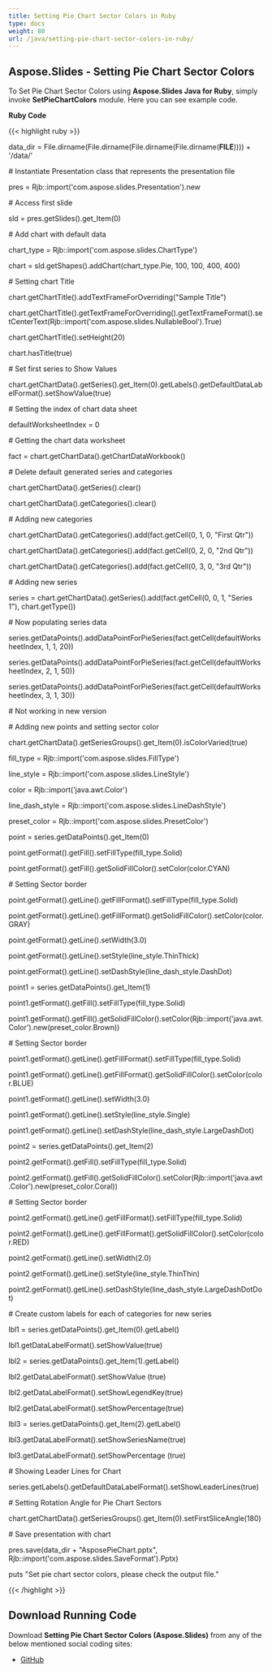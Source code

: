 ```yaml
---
title: Setting Pie Chart Sector Colors in Ruby
type: docs
weight: 80
url: /java/setting-pie-chart-sector-colors-in-ruby/
---
```


## **Aspose.Slides - Setting Pie Chart Sector Colors**
To Set Pie Chart Sector Colors using **Aspose.Slides Java for Ruby**, simply invoke **SetPieChartColors** module. Here you can see example code.

**Ruby Code**

{{< highlight ruby >}}

 data_dir = File.dirname(File.dirname(File.dirname(File.dirname(__FILE__)))) + '/data/'



\# Instantiate Presentation class that represents the presentation file

pres = Rjb::import('com.aspose.slides.Presentation').new

\# Access first slide

sld = pres.getSlides().get_Item(0)

\# Add chart with default data

chart_type = Rjb::import('com.aspose.slides.ChartType')

chart = sld.getShapes().addChart(chart_type.Pie, 100, 100, 400, 400)

\# Setting chart Title

chart.getChartTitle().addTextFrameForOverriding("Sample Title")

chart.getChartTitle().getTextFrameForOverriding().getTextFrameFormat().setCenterText(Rjb::import('com.aspose.slides.NullableBool').True)

chart.getChartTitle().setHeight(20)

chart.hasTitle(true)

\# Set first series to Show Values

chart.getChartData().getSeries().get_Item(0).getLabels().getDefaultDataLabelFormat().setShowValue(true)

\# Setting the index of chart data sheet

defaultWorksheetIndex = 0

\# Getting the chart data worksheet

fact = chart.getChartData().getChartDataWorkbook()

\# Delete default generated series and categories

chart.getChartData().getSeries().clear()

chart.getChartData().getCategories().clear()

\# Adding new categories

chart.getChartData().getCategories().add(fact.getCell(0, 1, 0, "First Qtr"))

chart.getChartData().getCategories().add(fact.getCell(0, 2, 0, "2nd Qtr"))

chart.getChartData().getCategories().add(fact.getCell(0, 3, 0, "3rd Qtr"))

\# Adding new series

series = chart.getChartData().getSeries().add(fact.getCell(0, 0, 1, "Series 1"), chart.getType())

\# Now populating series data

series.getDataPoints().addDataPointForPieSeries(fact.getCell(defaultWorksheetIndex, 1, 1, 20))

series.getDataPoints().addDataPointForPieSeries(fact.getCell(defaultWorksheetIndex, 2, 1, 50))

series.getDataPoints().addDataPointForPieSeries(fact.getCell(defaultWorksheetIndex, 3, 1, 30))

\# Not working in new version

\# Adding new points and setting sector color

chart.getChartData().getSeriesGroups().get_Item(0).isColorVaried(true)

fill_type = Rjb::import('com.aspose.slides.FillType')

line_style = Rjb::import('com.aspose.slides.LineStyle')

color = Rjb::import('java.awt.Color')

line_dash_style = Rjb::import('com.aspose.slides.LineDashStyle')

preset_color = Rjb::import('com.aspose.slides.PresetColor')

point = series.getDataPoints().get_Item(0)

point.getFormat().getFill().setFillType(fill_type.Solid)

point.getFormat().getFill().getSolidFillColor().setColor(color.CYAN)

\# Setting Sector border

point.getFormat().getLine().getFillFormat().setFillType(fill_type.Solid)

point.getFormat().getLine().getFillFormat().getSolidFillColor().setColor(color.GRAY)

point.getFormat().getLine().setWidth(3.0)

point.getFormat().getLine().setStyle(line_style.ThinThick)

point.getFormat().getLine().setDashStyle(line_dash_style.DashDot)


point1 = series.getDataPoints().get_Item(1)

point1.getFormat().getFill().setFillType(fill_type.Solid)

point1.getFormat().getFill().getSolidFillColor().setColor(Rjb::import('java.awt.Color').new(preset_color.Brown))

\# Setting Sector border

point1.getFormat().getLine().getFillFormat().setFillType(fill_type.Solid)

point1.getFormat().getLine().getFillFormat().getSolidFillColor().setColor(color.BLUE)

point1.getFormat().getLine().setWidth(3.0)

point1.getFormat().getLine().setStyle(line_style.Single)

point1.getFormat().getLine().setDashStyle(line_dash_style.LargeDashDot)

point2 = series.getDataPoints().get_Item(2)

point2.getFormat().getFill().setFillType(fill_type.Solid)

point2.getFormat().getFill().getSolidFillColor().setColor(Rjb::import('java.awt.Color').new(preset_color.Coral))

\# Setting Sector border

point2.getFormat().getLine().getFillFormat().setFillType(fill_type.Solid)

point2.getFormat().getLine().getFillFormat().getSolidFillColor().setColor(color.RED)

point2.getFormat().getLine().setWidth(2.0)

point2.getFormat().getLine().setStyle(line_style.ThinThin)

point2.getFormat().getLine().setDashStyle(line_dash_style.LargeDashDotDot)

\# Create custom labels for each of categories for new series

lbl1 = series.getDataPoints().get_Item(0).getLabel()

lbl1.getDataLabelFormat().setShowValue(true)

lbl2 = series.getDataPoints().get_Item(1).getLabel()

lbl2.getDataLabelFormat().setShowValue (true)

lbl2.getDataLabelFormat().setShowLegendKey(true)

lbl2.getDataLabelFormat().setShowPercentage(true)

lbl3 = series.getDataPoints().get_Item(2).getLabel()

lbl3.getDataLabelFormat().setShowSeriesName(true)

lbl3.getDataLabelFormat().setShowPercentage (true)

\# Showing Leader Lines for Chart

series.getLabels().getDefaultDataLabelFormat().setShowLeaderLines(true)

\# Setting Rotation Angle for Pie Chart Sectors

chart.getChartData().getSeriesGroups().get_Item(0).setFirstSliceAngle(180)

\# Save presentation with chart

pres.save(data_dir + "AsposePieChart.pptx", Rjb::import('com.aspose.slides.SaveFormat').Pptx)

puts "Set pie chart sector colors, please check the output file."

{{< /highlight >}}
## **Download Running Code**
Download **Setting Pie Chart Sector Colors (Aspose.Slides)** from any of the below mentioned social coding sites:

- [GitHub](https://github.com/aspose-slides/Aspose.Slides-for-Java/blob/master/Plugins/Aspose_Slides_Java_for_Ruby/lib/asposeslidesjava/Charts/setpiechartcolors.rb)
